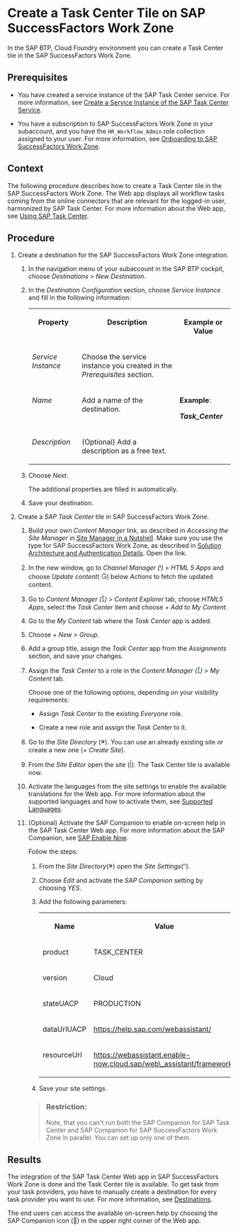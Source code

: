 <!-- loiob00ac0c2faa5409bbab9bb778ee35636 -->

<link rel="stylesheet" type="text/css" href="../css/sap-icons.css"/>

# Create a Task Center Tile on SAP SuccessFactors Work Zone

In the SAP BTP, Cloud Foundry environment you can create a Task Center tile in the SAP SuccessFactors Work Zone.



<a name="loiob00ac0c2faa5409bbab9bb778ee35636__prereq_u4n_mbc_d3b"/>

## Prerequisites

-   You have created a service instance of the SAP Task Center service. For more information, see [Create a Service Instance of the SAP Task Center Service](create-a-service-instance-of-the-sap-task-center-service-d36035e.md).

-   You have a subscription to SAP SuccessFactors Work Zone in your subaccount, and you have the `HR_Workflow_Admin` role collection assigned to your user. For more information, see [Onboarding to SAP SuccessFactors Work Zone](https://help.sap.com/docs/WZ/b03c84105ff74f809631e494bd612e83/edc62f97f50a432bb8dba04626689050.html).




## Context

The following procedure describes how to create a Task Center tile in the SAP SuccessFactors Work Zone. The Web app displays all workflow tasks coming from the online connectors that are relevant for the logged-in user, harmonized by SAP Task Center. For more information about the Web app, see [Using SAP Task Center](../70-using-the-web-app/using-sap-task-center-7de5ff4.md).



<a name="loiob00ac0c2faa5409bbab9bb778ee35636__steps_v1n_mf2_vvb"/>

## Procedure

1.  Create a destination for the SAP SuccessFactors Work Zone integration.

    1.  In the navigation menu of your subaccount in the SAP BTP cockpit, choose *Destinations* \> *New Destination*.
    2.  In the *Destination Configuration* section, choose *Service Instance* and fill in the following information:


        <table>
        <tr>
        <th valign="top">

        Property


        
        </th>
        <th valign="top">

        Description


        
        </th>
        <th valign="top">

        Example or Value


        
        </th>
        </tr>
        <tr>
        <td valign="top">

        *Service Instance*


        
        </td>
        <td valign="top">

        Choose the service instance you created in the *Prerequisites* section.


        
        </td>
        <td valign="top">

         


        
        </td>
        </tr>
        <tr>
        <td valign="top">

        *Name*


        
        </td>
        <td valign="top">

        Add a name of the destination.


        
        </td>
        <td valign="top">

        **Example**:

        ***Task\_Center***


        
        </td>
        </tr>
        <tr>
        <td valign="top">

        *Description*


        
        </td>
        <td valign="top">

        \(Optional\) Add a description as a free text.


        
        </td>
        <td valign="top">

         


        
        </td>
        </tr>
        </table>
        
    3.  Choose *Next*.

        The additional properties are filled in automatically.

    4.  Save your destination.

2.  Create a *SAP Task Center* tile in SAP SuccessFactors Work Zone.

    1.  Build your own *Content Manager* link, as described in *Accessing the Site Manager* in [Site Manager in a Nutshell](https://help.sap.com/docs/WZ/b03c84105ff74f809631e494bd612e83/1589c253001a4433980ada7fa94df8d0.html). Make sure you use the type for SAP SuccessFactors Work Zone, as described in [Solution Architecture and Authentication Details](https://help.sap.com/docs/WZ/b03c84105ff74f809631e494bd612e83/1fd9ea4f7051499db52b2dc086b86b54.html#hostname-pattern). Open the link.
    2.  In the new window, go to *Channel Manager \(*<span style="font-size:16px;"><span style="color:#346187;"><span class="SAP-icons"></span></span></span>*\)* \> *HTML 5 Apps* and choose *Update content*\( <span style="font-size:16px;"><span style="color:#346187;"><span class="SAP-icons"></span></span></span>\) below *Actions* to fetch the updated content.
    3.  Go to *Content Manager \(*<span style="font-size:16px;"><span style="color:#346187;"><span class="SAP-icons"></span></span></span>*\)* \> *Content Explorer* tab, choose *HTML5 Apps*, select the *Task Center* item and choose *\+ Add to My Content*.
    4.  Go to the *My Content* tab where the *Task Center* app is added.
    5.  Choose *\+ New* \> *Group*.
    6.  Add a group title, assign the *Task Center* app from the *Assignments* section, and save your changes.
    7.  Assign the *Task Center* to a role in the *Content Manager \(*<span style="font-size:16px;"><span style="color:#346187;"><span class="SAP-icons"></span></span></span>*\)* \> *My Content* tab.

        Choose one of the following options, depending on your visibility requirements:

        -   Assign *Task Center* to the existing *Everyone* role.

        -   Create a new role and assign the *Task Center* to it.


    8.  Go to the *Site Directory* \(<span style="font-size:16px;"><span style="color:#346187;"><span class="SAP-icons"></span></span></span>\). You can use an already existing site or create a new one \(*\+ Create Site*\).
    9.  From the *Site Editor* open the site \(<span style="font-size:16px;"><span style="color:#346187;"><span class="SAP-icons"></span></span></span>\). The Task Center tile is available now.
    10. Activate the languages from the site settings to enable the available translations for the Web app. For more information about the supported languages and how to activate them, see [Supported Languages](../10-what-is/supported-languages-c66c693.md).
    11. \(Optional\) Activate the SAP Companion to enable on-screen help in the SAP Task Center Web app. For more information about the SAP Companion, see [SAP Enable Now](https://help.sap.com/viewer/product/SAP_ENABLE_NOW/latest/en-US?task=use_task).

        Follow the steps:

        1.  From the *Site Directory*\(<span style="font-size:16px;"><span style="color:#346187;"><span class="SAP-icons"></span></span></span>\) open the *Site Settings*\(<span style="color:#346187;"><span class="SAP-icons"></span></span>\).
        2.  Choose *Edit* and activate the *SAP Companion* setting by choosing *YES*.
        3.  Add the following parameters:


            <table>
            <tr>
            <th valign="top">

            Name


            
            </th>
            <th valign="top">

            Value


            
            </th>
            </tr>
            <tr>
            <td valign="top">

            product


            
            </td>
            <td valign="top">

            TASK\_CENTER


            
            </td>
            </tr>
            <tr>
            <td valign="top">

            version


            
            </td>
            <td valign="top">

            Cloud


            
            </td>
            </tr>
            <tr>
            <td valign="top">

            stateUACP


            
            </td>
            <td valign="top">

            PRODUCTION


            
            </td>
            </tr>
            <tr>
            <td valign="top">

            dataUrlUACP


            
            </td>
            <td valign="top">

            https://help.sap.com/webassistant/


            
            </td>
            </tr>
            <tr>
            <td valign="top">

            resourceUrl


            
            </td>
            <td valign="top">

            https://webassistant.enable-now.cloud.sap/web\_assistant/framework/


            
            </td>
            </tr>
            </table>
            
        4.  Save your site settings.

        > ### Restriction:  
        > Note, that you can't run both the SAP Companion for SAP Task Center and SAP Companion for SAP SuccessFactors Work Zone in parallel. You can set up only one of them.





<a name="loiob00ac0c2faa5409bbab9bb778ee35636__result_h3j_4ss_tnb"/>

## Results

The integration of the SAP Task Center Web app in SAP SuccessFactors Work Zone is done and the Task Center tile is available. To get task from your task providers, you have to manually create a destination for every task provider you want to use. For more information, see [Destinations](../40-administration/destinations-3470733.md).

The end users can access the available on-screen help by choosing the SAP Companion icon \(<span style="color:#346187;"><span class="SAP-icons"></span></span>\) in the upper right corner of the Web app.

